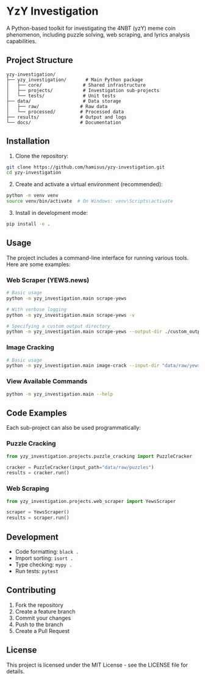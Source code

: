 # YzY Investigation

A Python-based toolkit for investigating the 4NBT (yzY) meme coin phenomenon, including puzzle solving, web scraping, and lyrics analysis capabilities.

## Project Structure

```
yzy-investigation/
├── yzy_investigation/       # Main Python package
│   ├── core/               # Shared infrastructure
│   ├── projects/           # Investigation sub-projects
│   └── tests/              # Unit tests
├── data/                   # Data storage
│   ├── raw/               # Raw data
│   └── processed/         # Processed data
├── results/               # Output and logs
└── docs/                  # Documentation
```

## Installation

1. Clone the repository:
```bash
git clone https://github.com/hamisus/yzy-investigation.git
cd yzy-investigation
```

2. Create and activate a virtual environment (recommended):
```bash
python -m venv venv
source venv/bin/activate  # On Windows: venv\Scripts\activate
```

3. Install in development mode:
```bash
pip install -e .
```

## Usage

The project includes a command-line interface for running various tools. Here are some examples:

### Web Scraper (YEWS.news)

```bash
# Basic usage
python -m yzy_investigation.main scrape-yews

# With verbose logging
python -m yzy_investigation.main scrape-yews -v

# Specifying a custom output directory
python -m yzy_investigation.main scrape-yews --output-dir ./custom_output
```

### Image Cracking

```bash
# Basic usage
python -m yzy_investigation.main image-crack --input-dir "data/raw/yews/2025-03-27"
```

### View Available Commands

```bash
python -m yzy_investigation.main --help
```

## Code Examples

Each sub-project can also be used programmatically:

### Puzzle Cracking
```python
from yzy_investigation.projects.puzzle_cracking import PuzzleCracker

cracker = PuzzleCracker(input_path="data/raw/puzzles")
results = cracker.run()
```

### Web Scraping
```python
from yzy_investigation.projects.web_scraper import YewsScraper

scraper = YewsScraper()
results = scraper.run()
```


## Development

- Code formatting: `black .`
- Import sorting: `isort .`
- Type checking: `mypy .`
- Run tests: `pytest`

## Contributing

1. Fork the repository
2. Create a feature branch
3. Commit your changes
4. Push to the branch
5. Create a Pull Request

## License

This project is licensed under the MIT License - see the LICENSE file for details. 